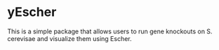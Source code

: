 # yEscher

This is a simple package that allows users to run gene knockouts on S. cerevisae and visualize them using Escher.